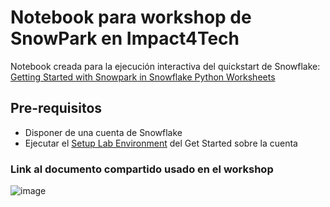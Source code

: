 
# Notebook para workshop de SnowPark en Impact4Tech

Notebook creada para la ejecución interactiva del quickstart de Snowflake:
[Getting Started with Snowpark in Snowflake Python Worksheets](https://quickstarts.snowflake.com/guide/getting_started_with_snowpark_in_snowflake_python_worksheets/#0)

## Pre-requisitos

- Disponer de una cuenta de Snowflake
- Ejecutar el  [Setup Lab Environment](https://app.snowflake.com/resources/labs/getStartedWithSnowparkInPythonWorksheets) del Get Started sobre la cuenta

### Link al documento compartido usado en el workshop

![image](https://github.com/PoolArgentina/NxSnowParkWorkshop/assets/46974183/19cf7da4-77aa-4602-a9ca-1ffedce89090)
